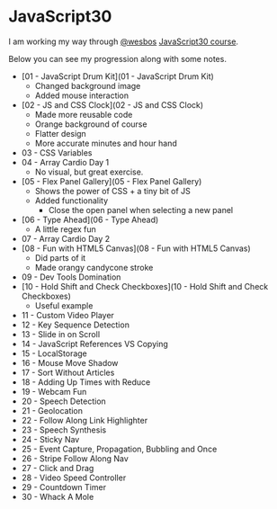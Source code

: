 # JavaScript30

I am working my way through [@wesbos](https://github.com/wesbos) [JavaScript30 course](https://javascript30.com/). 

Below you can see my progression along with some notes.

* [01 - JavaScript Drum Kit](01 - JavaScript Drum Kit)
  * Changed background image
  * Added mouse interaction
* [02 - JS and CSS Clock](02 - JS and CSS Clock)
  * Made more reusable code 
  * Orange background of course 
  * Flatter design
  * More accurate minutes and hour hand
* 03 - CSS Variables
* 04 - Array Cardio Day 1
  * No visual, but great exercise.
* [05 - Flex Panel Gallery](05 - Flex Panel Gallery)
  * Shows the power of CSS + a tiny bit of JS
  * Added functionality
    * Close the open panel when selecting a new panel
* [06 - Type Ahead](06 - Type Ahead)
  * A little regex fun
* 07 - Array Cardio Day 2
* [08 - Fun with HTML5 Canvas](08 - Fun with HTML5 Canvas)
  * Did parts of it
  * Made orangy candycone stroke
* 09 - Dev Tools Domination
* [10 - Hold Shift and Check Checkboxes](10 - Hold Shift and Check Checkboxes)
  * Useful example
* 11 - Custom Video Player
* 12 - Key Sequence Detection
* 13 - Slide in on Scroll
* 14 - JavaScript References VS Copying
* 15 - LocalStorage
* 16 - Mouse Move Shadow
* 17 - Sort Without Articles
* 18 - Adding Up Times with Reduce
* 19 - Webcam Fun
* 20 - Speech Detection
* 21 - Geolocation
* 22 - Follow Along Link Highlighter
* 23 - Speech Synthesis
* 24 - Sticky Nav
* 25 - Event Capture, Propagation, Bubbling and Once
* 26 - Stripe Follow Along Nav
* 27 - Click and Drag
* 28 - Video Speed Controller
* 29 - Countdown Timer
* 30 - Whack A Mole